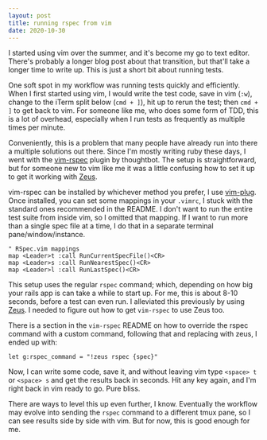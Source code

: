 ```yaml
---
layout: post
title: running rspec from vim
date: 2020-10-30
---
```


I started using vim over the summer, and it's become my go to text editor.
There's probably a longer blog post about that transition, but that'll take a
longer time to write up. This is just a short bit about running tests.

One soft spot in my workflow was running tests quickly and efficiently. When I
first started using vim, I would write the test code, save in vim (`:w`),
change to the iTerm split below (`cmd + ]`), hit up to rerun the test; then
`cmd + ]` to get back to vim. For someone like me, who does some form of TDD,
this is a lot of overhead, especially when I run tests as frequently as
multiple times per minute.

Conveniently, this is a problem that many people have already run into there a
multiple solutions out there. Since I'm mostly writing ruby these days, I went
with the [vim-rspec](https://github.com/thoughtbot/vim-rspec) plugin by
thoughtbot. The setup is straightforward, but for someone new to vim like me it
was a little confusing how to set it up to get it working with
[Zeus](https://github.com/burke/zeus).

vim-rspec can be installed by whichever method you prefer, I use
[vim-plug](https://github.com/junegunn/vim-plug). Once installed, you can set
some mappings in your `.vimrc`, I stuck with the standard ones recommended in
the README. I don't want to run the entire test suite from inside vim, so I
omitted that mapping. If I want to run more than a single spec file at a time,
I do that in a separate terminal pane/window/instance.
``` vim
" RSpec.vim mappings
map <Leader>t :call RunCurrentSpecFile()<CR>
map <Leader>s :call RunNearestSpec()<CR>
map <Leader>l :call RunLastSpec()<CR>
```

This setup uses the regular `rspec` command; which, depending on how big your
rails app is can take a while to start up. For me, this is about 8-10 seconds,
before a test can even run. I alleviated this previously by using
[Zeus](https://github.com/burke/zeus). I needed to figure out how to get
`vim-rspec` to use Zeus too.

There is a section in the `vim-rspec` README on how to override the rspec
command with a custom command, following that and replacing with zeus, I ended
up with:
``` vim
let g:rspec_command = "!zeus rspec {spec}"
```

Now, I can write some code, save it, and without leaving vim type `<space> t`
or `<space> s` and get the results back in seconds. Hit any key again, and I'm
right back in vim ready to go. Pure bliss.

There are ways to level this up even further, I know. Eventually the workflow
may evolve into sending the `rspec` command to a different tmux pane, so I can
see results side by side with vim. But for now, this is good enough for me.

